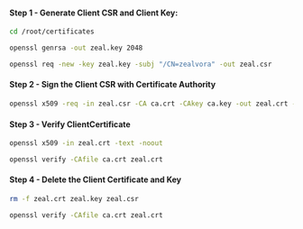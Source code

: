 #### Step 1 - Generate Client CSR and Client Key:
```sh
cd /root/certificates
```
```sh
openssl genrsa -out zeal.key 2048

openssl req -new -key zeal.key -subj "/CN=zealvora" -out zeal.csr
```
#### Step 2 - Sign the Client CSR with Certificate Authority
```sh
openssl x509 -req -in zeal.csr -CA ca.crt -CAkey ca.key -out zeal.crt -days 1000
```
#### Step 3 - Verify ClientCertificate
```sh
openssl x509 -in zeal.crt -text -noout

openssl verify -CAfile ca.crt zeal.crt
```

#### Step 4 - Delete the Client Certificate and Key
```sh
rm -f zeal.crt zeal.key zeal.csr

openssl verify -CAfile ca.crt zeal.crt
```
